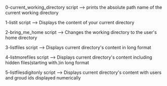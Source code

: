 0-current_working_directory script -->  prints the absolute path name of the current working directory

1-listit script --> Displays the content of your current directory

2-bring_me_home script --> Changes the working directory to the user's home directory

3-listfiles script --> Displays current directory's content in long format

4-listmorefiles script --> Displays current directory's content including hidden files(starting with.)in long format

5-listfilesdigitonly script --> Displays current directory's content with users and groud ids displayed numerically
